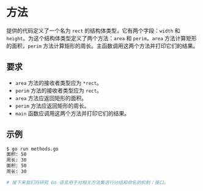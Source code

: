 # 方法

提供的代码定义了一个名为 `rect` 的结构体类型，它有两个字段：`width` 和 `height`。为这个结构体类型定义了两个方法：`area` 和 `perim`。`area` 方法计算矩形的面积，`perim` 方法计算矩形的周长。主函数调用这两个方法并打印它们的结果。

## 要求

- `area` 方法的接收者类型应为 `*rect`。
- `perim` 方法的接收者类型应为 `rect`。
- `area` 方法应返回矩形的面积。
- `perim` 方法应返回矩形的周长。
- `main` 函数应调用这两个方法并打印它们的结果。

## 示例

```sh
$ go run methods.go
面积: 50
周长: 30
面积: 50
周长: 30

# 接下来我们将研究 Go 语言用于对相关方法集进行分组和命名的机制：接口。
```
